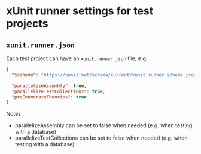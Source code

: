 ﻿# xUnit runner settings for test projects

## `xunit.runner.json`

Each test project can have an `xunit.runner.json` file, e.g.

```json
{
  "$schema": "https://xunit.net/schema/current/xunit.runner.schema.json",

  "parallelizeAssembly": true,
  "parallelizeTestCollections": true,
  "preEnumerateTheories": true
}
```

Notes
* parallelizeAssembly can be set to false when needed (e.g. when testing with a database)
* parallelizeTestCollections can be set to false when needed (e.g. when testing with a database)
